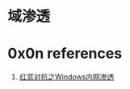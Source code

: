 # 域渗透

# 0x0n references

1. [红蓝对抗之Windows内网渗透](https://security.tencent.com/index.php/blog/msg/154)